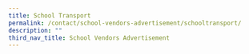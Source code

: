 ```yaml
---
title: School Transport
permalink: /contact/school-vendors-advertisement/schooltransport/
description: ""
third_nav_title: School Vendors Advertisement
---
```

